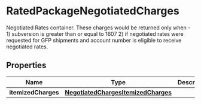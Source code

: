 

# RatedPackageNegotiatedCharges

Negotiated Rates container.  These charges would be returned only when - 1) subversion is greater than or equal to 1607 2) if negotiated rates were requested for GFP shipments and account number is eligible to receive negotiated rates.

## Properties

| Name | Type | Description | Notes |
|------------ | ------------- | ------------- | -------------|
|**itemizedCharges** | [**NegotiatedChargesItemizedCharges**](NegotiatedChargesItemizedCharges.md) |  |  [optional] |



